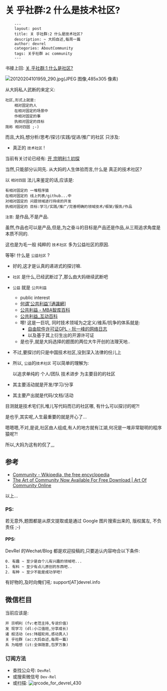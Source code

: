 # 关 乎社群:2 什么是技术社区?
        ---
        layout: post
        title: 关 乎社群:2 什么是技术社区?
        description: ~ 大妈自述,每周一篇
        author: devrel
        categories: AboutCommunity
        tags: 关乎社群 ac community
        ---


书接上回: [关 乎社群:1 什么是社区?](http://devrel.info/2014-02/ac1-zq/)

![20120204101959_290.jpg(JPEG 图像,485x305 像素)](http://static.open-open.com/news/uploadImg/20120204/20120204101959_290.jpg)

从大妈私人武断的来定义:

    社区,形式上就是:
        相对固定的人
        在相对固定的场景中
        作相对固定的事
        执相对固定的目标
    简称 相对四固 ;-)


而且,大妈,想分析/思考/探讨/实践/促进/推广的社区 只涉及:

- 真正的 `技术社区` !

<!--more-->

当前有关讨论已经有: [开 宗明利:1 初探](http://devrel.info/2014-02/fv1-lukefan/)

当然,只能部分认同先.
从大妈的人生体验而言,什么是 真正的技术社区?

以 `相对四固` 法儿来鉴定的话,应该是:

    有相对固定的 一堆程序猿
    在相对固定的 线上列表/github...中
    对相对固定的 问题领域进行持续的开发
    执相对固定的 目标:学习/实践/推广/完善明确的领域技术/框架/服务/作品

`注意`: 是作品,不是产品.

虽然,作品也可以是产品,但是,为之奋斗的目标是产品还是作品,从三观追求角度是本质不同的.

这也是为毛一般 纯粹的 `技术社区` 多为公益社区的原因.

等等! 什么是 `公益社区` ?

- 好的,这才是认真的递进式的探讨嘛.
- `社区` 是什么,已经武断过了,那么由大妈继续武断吧
- `公益` 就是 `公共利益`
    - public interest
    - [何谓'公共利益'[通識網]](http://www.liberalstudies.tv/hkpcs/ls_hkpcs_08.html)
    - [公共利益 - MBA智库百科](http://wiki.mbalib.com/wiki/%E5%85%AC%E5%85%B1%E5%88%A9%E7%9B%8A)
    - [公共利益_互动百科](http://www.baike.com/wiki/%E5%85%AC%E5%85%B1%E5%88%A9%E7%9B%8A)
    - 嚓! 这是一巨坑, 同时技术领域为之定义/维系/抗争的体系就是:
        - [自由软件许可证GPL - 阮一峰的网络日志](http://www.ruanyifeng.com/blog/2004/06/gpl.html)
        - 以及基于其上衍生出的开源许可证
    - 是也乎,就是大妈选择的题图的两位大牛开创的法理天地..
- 不过,要探讨的只是中国技术社区,没到深入法律的份儿上
- 所以, `公益`的`技术社区` 可以简单的理解为:
    
    以追求单纯的
        个人/团队
        技术进步
    为主要目的的社区

- 其主要活动就是开发/学习/分享
- 其主要产出就是代码/文档/活动

目测就是技术宅们扎堆儿写代码而已的社区哪, 有什么可以探讨的呢?!

是也乎,其实呢,人生最重要的就是开心了...

嗯嗯嗯,不对,是说,社区由人组成,有人的地方就有江湖,何况是一堆非常聪明的程序猿呢?!

所以,大妈为这有的侃了,,,

## 参考

- [Community - Wikipedia, the free encyclopedia](http://en.wikipedia.org/wiki/Community)
- [The Art of Community Now Available For Free Download | Art Of Community Online](http://www.artofcommunityonline.org/2009/09/18/the-art-of-community-now-available-for-free-download/)


以上...

### PS:

若无意外,题图都是从原文提取或是通过 Google 图片搜索出来的, 版权属左, 不负责任 ;-)

#### PPS:

DevRel 的Wechat/Blog 都是欢迎投稿的,只要追认内容吻合以下条件:

    0. 有趣 ~ 至少是自个儿有兴趣的领域吧...
    1. 有料 ~ 至少有点儿原创的东西吧..
    2. 有种 ~ 至少不能是成功学吧!

有好物的,及时向俺们吼: support[AT]devrel.info

## 微信栏目
当前应该是: 

    开 宗明利 (fv:老范主持,专说价值)
    发 现学习 (dl:小江值班,分享成长)
    诸 般活动 (es:玮姐轮岗,感动真人)
    关 乎社群 (ac:大妈自述,每周一篇)
    系 为暗想 (it:全体随意,包罗万象)

### 订阅方法
- 查找公众号: `DevRel`
- 或搜索微信号 `Dev-Rel` 
- 或扫描: ![qrcode_for_devrel_430](http://zoomq.qiniudn.com/logos/qrcode_for_devrel_430.jpg)

